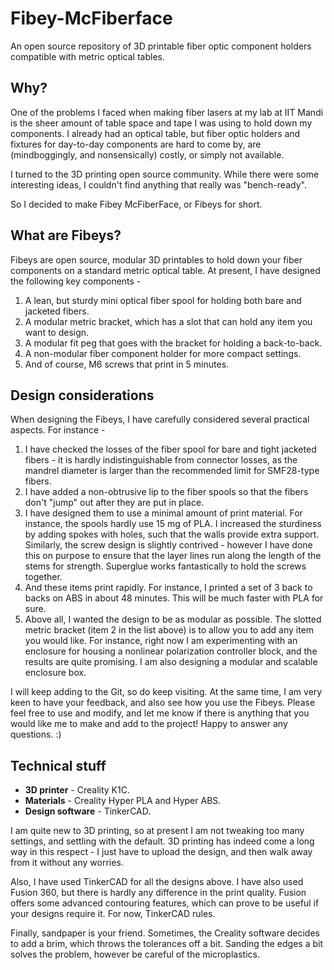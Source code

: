 # Fibey-McFiberface
An open source repository of 3D printable fiber optic component holders compatible with metric optical tables.

## Why?

One of the problems I faced when making fiber lasers at my lab at IIT Mandi is the sheer amount of table space and tape I was using to hold down my components. I already had an optical table, but fiber optic holders and fixtures for day-to-day components are hard to come by, are (mindboggingly, and nonsensically) costly, or simply not available. 

I turned to the 3D printing open source community. While there were some interesting ideas, I couldn't find anything that really was "bench-ready". 

So I decided to make Fibey McFiberFace, or Fibeys for short. 

## What are Fibeys?

Fibeys are open source, modular 3D printables to hold down your fiber components on a standard metric optical table. At present, I have designed the following key components - 

1. A lean, but sturdy mini optical fiber spool for holding both bare and jacketed fibers. 
2. A modular metric bracket, which has a slot that can hold any item you want to design.
3. A modular fit peg that goes with the bracket for holding a back-to-back.
4. A non-modular fiber component holder for more compact settings. 
5. And of course, M6 screws that print in 5 minutes. 

## Design considerations

When designing the Fibeys, I have carefully considered several practical aspects. For instance - 

1. I have checked the losses of the fiber spool for bare and tight jacketed fibers - it is hardly indistinguishable from connector losses, as the mandrel diameter is larger than the recommended limit for SMF28-type fibers.
2. I have added a non-obtrusive lip to the fiber spools so that the fibers don't "jump" out after they are put in place. 
3. I have designed them to use a minimal amount of print material. For instance, the spools hardly use 15 mg of PLA. I increased the sturdiness by adding spokes with holes, such that the walls provide extra support. Similarly, the screw design is slightly contrived - however I have done this on purpose to ensure that the layer lines run along the length of the stems for strength. Superglue works fantastically to hold the screws together.
4. And these items print rapidly. For instance, I printed a set of 3 back to backs on ABS in about 48 minutes. This will be much faster with PLA for sure.
5. Above all, I wanted the design to be as modular as possible. The slotted metric bracket (item 2 in the list above) is to allow you to add any item you would like. For instance, right now I am experimenting with an enclosure for housing a nonlinear polarization controller block, and the results are quite promising. I am also designing a modular and scalable enclosure box.

I will keep adding to the Git, so do keep visiting. At the same time, I am very keen to have your feedback, and also see how you use the Fibeys. Please feel free to use and modify, and let me know if there is anything that you would like me to make and add to the project! Happy to answer any questions. :)

## Technical stuff

- **3D printer** - Creality K1C.
- **Materials** - Creality Hyper PLA and Hyper ABS.
- **Design software** - TinkerCAD. 

I am quite new to 3D printing, so at present I am not tweaking too many settings, and settling with the default. 3D printing has indeed come a long way in this respect - I just have to upload the design, and then walk away from it without any worries.  

Also, I have used TinkerCAD for all the designs above. I have also used Fusion 360, but there is hardly any difference in the print quality. Fusion offers some advanced contouring features, which can prove to be useful if your designs require it. For now, TinkerCAD rules. 

Finally, sandpaper is your friend. Sometimes, the Creality software decides to add a brim, which throws the tolerances off a bit. Sanding the edges a bit solves the problem, however be careful of the microplastics. 

